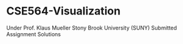 # CSE564-Visualization
Under Prof. Klaus Mueller
Stony Brook University (SUNY)
Submitted Assignment Solutions 
